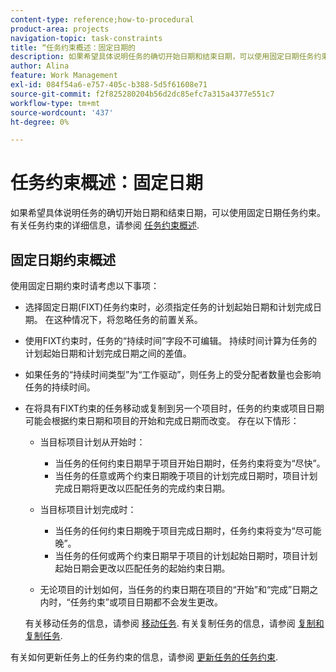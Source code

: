 ```yaml
---
content-type: reference;how-to-procedural
product-area: projects
navigation-topic: task-constraints
title: “任务约束概述：固定日期的
description: 如果希望具体说明任务的确切开始日期和结束日期，可以使用固定日期任务约束。 有关任务约束的详细信息，请参阅任务约束概述。
author: Alina
feature: Work Management
exl-id: 084f54a6-e757-405c-b388-5d5f61608e71
source-git-commit: f2f825280204b56d2dc85efc7a315a4377e551c7
workflow-type: tm+mt
source-wordcount: '437'
ht-degree: 0%

---
```


# 任务约束概述：固定日期

如果希望具体说明任务的确切开始日期和结束日期，可以使用固定日期任务约束。 有关任务约束的详细信息，请参阅 [任务约束概述](../../../manage-work/tasks/task-constraints/task-constraint-overview.md).

## 固定日期约束概述

使用固定日期约束时请考虑以下事项：

* 选择固定日期(FIXT)任务约束时，必须指定任务的计划起始日期和计划完成日期。 在这种情况下，将忽略任务的前置关系。
* 使用FIXT约束时，任务的“持续时间”字段不可编辑。 持续时间计算为任务的计划起始日期和计划完成日期之间的差值。
* 如果任务的“持续时间类型”为“工作驱动”，则任务上的受分配者数量也会影响任务的持续时间。
* 在将具有FIXT约束的任务移动或复制到另一个项目时，任务的约束或项目日期可能会根据约束日期和项目的开始和完成日期而改变。 存在以下情形：

   * 当目标项目计划从开始时：

      * 当任务的任何约束日期早于项目开始日期时，任务约束将变为“尽快”。
      * 当任务的任意或两个约束日期晚于项目的计划完成日期时，项目计划完成日期将更改以匹配任务的完成约束日期。
   * 当目标项目计划完成时：

      * 当任务的任何约束日期晚于项目完成日期时，任务约束将变为“尽可能晚”。
      * 当任务的任何或两个约束日期早于项目的计划起始日期时，项目计划起始日期会更改以匹配任务的起始约束日期。
   * 无论项目的计划如何，当任务的约束日期在项目的“开始”和“完成”日期之内时，“任务约束”或项目日期都不会发生更改。

   有关移动任务的信息，请参阅 [移动任务](../../../manage-work/tasks/manage-tasks/move-tasks.md). 有关复制任务的信息，请参阅 [复制和复制任务](../../../manage-work/tasks/manage-tasks/copy-and-duplicate-tasks.md).

有关如何更新任务上的任务约束的信息，请参阅 [更新任务的任务约束](../../../manage-work/tasks/task-constraints/update-task-constraint-of-task.md).

<!--
<div data-mc-conditions="QuicksilverOrClassic.Draft mode">
<h2>Use the Fixed Dates Task Constraint</h2>
<p>(NOTE:&nbsp;replaced with new article linked above) </p>
<p>To update the Task Constraint to Finish No Later Than:</p>
<ol>
<li value="1">Go to a task whose Task Constraint you want to update.</li>
<li value="2"> <p data-mc-conditions="QuicksilverOrClassic.Quicksilver">Click the <strong>More</strong> icon <img src="assets/qs-more-icon-on-an-object.png"> next to the task name, then click <strong>Edit</strong>.</p> </li>
<li value="3">In the <strong>Overview</strong> section, expand the <strong>Task Constraint</strong> drop-down menu.</li>
<li value="4"> <p>Select <strong>Fixed Dates</strong>.</p> </li>
<li value="5"> <p>Specify a <strong>Planned Start Date</strong>.</p> <p>The task must start on this date. </p> </li>
<li value="6"> <p>Specify a <strong>Planned Completion Date</strong>.</p> <p>The task must complete on this date. </p> </li>
<li value="7">Click <strong>Save Changes</strong>.</li>
</ol>
</div>
-->
